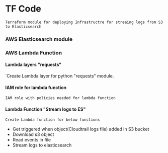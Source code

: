 # TF Code
 `Terraform module for deploying Infrastructre for streaing logs from S3 to Elasticsearch`

### AWS Elasticsearch module

### AWS Lambda Function

#### Lambda layers "requests"
`Create Lambda layer for python "requests" module.

#### IAM role for lambda function
`IAM role with policies needed for lambda function`

#### Lambda Function "Stream logs to ES"
`Create Lambda function for below functions`
- Get triggered when object(Cloudtrail logs file) added in S3 bucket 
- Download s3 object 
- Read events in file 
- Stream logs to elasticsearch 
